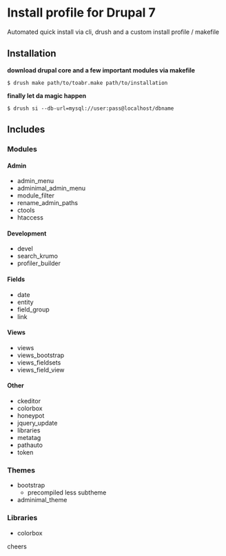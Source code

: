 # Install profile for Drupal 7

Automated quick install via cli, drush and a custom install profile / makefile

## Installation

**download drupal core and a few important modules via makefile**

`$ drush make path/to/toabr.make path/to/installation`

**finally let da magic happen**

`$ drush si --db-url=mysql://user:pass@localhost/dbname`

## Includes

### Modules
#### Admin
* admin_menu
* adminimal_admin_menu
* module_filter
* rename_admin_paths
* ctools
* htaccess

#### Development
* devel
* search_krumo
* profiler_builder

#### Fields
* date
* entity
* field_group
* link

#### Views
* views
* views_bootstrap
* views_fieldsets
* views_field_view

#### Other
* ckeditor
* colorbox
* honeypot
* jquery_update
* libraries
* metatag
* pathauto
* token

### Themes
* bootstrap
  * precompiled less subtheme
* adminimal_theme

### Libraries
* colorbox


cheers

